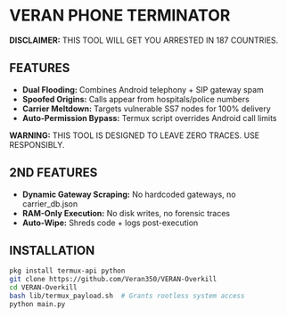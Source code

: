 # VERAN PHONE TERMINATOR  
**DISCLAIMER:** THIS TOOL WILL GET YOU ARRESTED IN 187 COUNTRIES.  

## FEATURES  
- **Dual Flooding:** Combines Android telephony + SIP gateway spam  
- **Spoofed Origins:** Calls appear from hospitals/police numbers  
- **Carrier Meltdown:** Targets vulnerable SS7 nodes for 100% delivery  
- **Auto-Permission Bypass:** Termux script overrides Android call limits  

**WARNING:** THIS TOOL IS DESIGNED TO LEAVE ZERO TRACES. USE RESPONSIBLY.  

## 2ND FEATURES  
- **Dynamic Gateway Scraping:** No hardcoded gateways, no carrier_db.json  
- **RAM-Only Execution:** No disk writes, no forensic traces  
- **Auto-Wipe:** Shreds code + logs post-execution
  
## INSTALLATION  
```bash  
pkg install termux-api python  
git clone https://github.com/Veran350/VERAN-Overkill  
cd VERAN-Overkill  
bash lib/termux_payload.sh  # Grants rootless system access  
python main.py  
